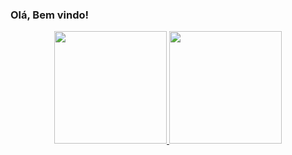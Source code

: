 ### Olá, Bem vindo!

<div align="center">
  <a href="https://github.com/Emerson-Teixeira">
  <img height="180em" src="https://github-readme-stats.vercel.app/api?username=Emerson-Teixeira&show_icons=true&theme=dark&include_all_commits=true&count_private=true"/>
  <img height="180em" src="https://github-readme-stats.vercel.app/api/top-langs/?username=Emerson-Teixeira&layout=compact&langs_count=5&theme=dark"/>
</div>


